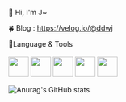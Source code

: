 👋 Hi, I'm J~<br>

🍀 Blog
: https://velog.io/@ddwj<br>

📘Language & Tools<br><br>
<img src="https://user-images.githubusercontent.com/44609018/193732910-8bbf3c09-3ef0-4763-8b8f-034aecddf69c.png" style="width:40px">
<img src="https://user-images.githubusercontent.com/44609018/193733017-bae768f8-91a7-42eb-a8e5-a5f1bdeb7a7e.png" style="width:40px">
<img src="https://user-images.githubusercontent.com/44609018/193733169-19f26d75-deb8-47e9-9c77-33f71ffb3c36.png" style="width:40px">
<img src="https://cdn.jsdelivr.net/gh/devicons/devicon/icons/threejs/threejs-original-wordmark.svg" style="background-color:white; width:40px"> 
<img src="https://user-images.githubusercontent.com/44609018/193731725-ddd3eb14-8b8f-42b1-8b24-9678594aec22.png" style="width:40px">

![Anurag's GitHub stats](https://github-readme-stats.vercel.app/api?username=JHKIMS&show_icons=true&theme=algolia)
